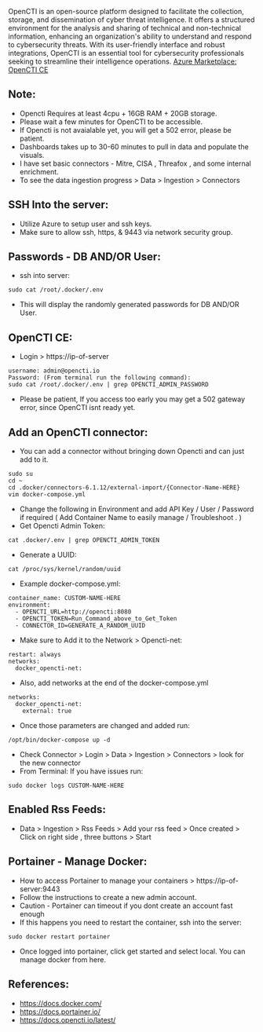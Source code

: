 OpenCTI is an open-source platform designed to facilitate the collection, storage, and dissemination of cyber threat intelligence. It offers a structured environment for the analysis and sharing of technical and non-technical information, enhancing an organization's ability to understand and respond to cybersecurity threats. With its user-friendly interface and robust integrations, OpenCTI is an essential tool for cybersecurity professionals seeking to streamline their intelligence operations. [Azure Marketplace: OpenCTI CE ](https://azuremarketplace.microsoft.com/en-us/marketplace/apps/decyphertek.opencti?tab=Overview)

Note:
-----
* Opencti Requires at least 4cpu + 16GB RAM + 20GB storage. 
* Please wait a few minutes for OpenCTI to be accessible. 
* If Opencti is not avaialable yet, you will get a 502 error, please be patient. 
* Dashboards takes up to 30-60 minutes to pull in data and populate the visuals.
* I have set basic connectors - Mitre, CISA , Threafox , and some internal enrichment.
* To see the data ingestion progress > Data > Ingestion > Connectors 

SSH Into the server:
--------------------
* Utilize Azure to setup user and ssh keys. 
* Make sure to allow ssh, https, & 9443 via network security group.

Passwords - DB AND/OR User:
----------------------------
* ssh into server:
```
sudo cat /root/.docker/.env
```
* This will display the randomly generated passwords for DB AND/OR User. 

OpenCTI CE:
-----------
* Login > https://ip-of-server   
```
username: admin@opencti.io  
Password: (From terminal run the following command):
sudo cat /root/.docker/.env | grep OPENCTI_ADMIN_PASSWORD
```
* Please be patient, If you access too early you may get a 502 gateway error, since OpenCTI isnt ready yet.

Add an OpenCTI connector:
------------------------
* You can add a connector without bringing down Opencti and can just add to it. 
```
sudo su 
cd ~ 
cd .docker/connectors-6.1.12/external-import/{Connector-Name-HERE}
vim docker-compose.yml
```
* Change the following in Environment and add API Key / User / Password if required ( Add Container Name to easily manage / Troubleshoot . )
* Get Opencti Admin Token:
```
cat .docker/.env | grep OPENCTI_ADMIN_TOKEN
```
* Generate a UUID:
```
cat /proc/sys/kernel/random/uuid
```
* Example docker-compose.yml:
```
container_name: CUSTOM-NAME-HERE
environment:
  - OPENCTI_URL=http://opencti:8080
  - OPENCTI_TOKEN=Run_Command_above_to_Get_Token
  - CONNECTOR_ID=GENERATE_A_RANDOM_UUID
```
* Make sure to Add it to the Network > Opencti-net:
```
restart: always
networks:
  docker_opencti-net:
```
* Also, add networks at the end of the docker-compose.yml
```
networks:
  docker_opencti-net:
    external: true
```
* Once those parameters are changed and added run:
```
/opt/bin/docker-compose up -d
```
* Check Connector > Login > Data > Ingestion > Connectors > look for the new connector
* From Terminal: If you have issues run:
```
sudo docker logs CUSTOM-NAME-HERE 
```

Enabled Rss Feeds:
------------------
* Data > Ingestion > Rss Feeds > Add your rss feed > Once created > Click on right side , three buttons > Start

Portainer - Manage Docker:
--------------------------
* How to access Portainer to manage your containers > https://ip-of-server:9443
* Follow the instructions to create a new admin account. 
* Caution - Portainer can timeout if you dont create an account fast enough
* If this happens you need to restart the container, ssh into the server:
```
sudo docker restart portainer
```
* Once logged into portainer, click get started and select local. You can manage docker from here. 

References:
------------
* https://docs.docker.com/
* https://docs.portainer.io/
* https://docs.opencti.io/latest/


